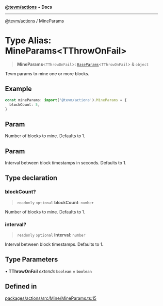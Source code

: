 [**@tevm/actions**](../README.md) • **Docs**

***

[@tevm/actions](../globals.md) / MineParams

# Type Alias: MineParams\<TThrowOnFail\>

> **MineParams**\<`TThrowOnFail`\>: [`BaseParams`](BaseParams.md)\<`TThrowOnFail`\> & `object`

Tevm params to mine one or more blocks.

## Example

```typescript
const mineParams: import('@tevm/actions').MineParams = {
  blockCount: 5,
}
```

## Param

Number of blocks to mine. Defaults to 1.

## Param

Interval between block timestamps in seconds. Defaults to 1.

## Type declaration

### blockCount?

> `readonly` `optional` **blockCount**: `number`

Number of blocks to mine. Defaults to 1.

### interval?

> `readonly` `optional` **interval**: `number`

Interval between block timestamps. Defaults to 1.

## Type Parameters

• **TThrowOnFail** *extends* `boolean` = `boolean`

## Defined in

[packages/actions/src/Mine/MineParams.ts:15](https://github.com/evmts/tevm-monorepo/blob/main/packages/actions/src/Mine/MineParams.ts#L15)
